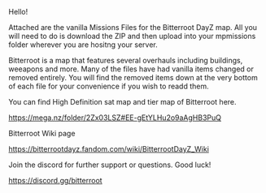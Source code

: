 Hello!

Attached are the vanilla Missions Files for the Bitterroot DayZ map. All you will need to do is download the ZIP and then upload into your mpmissions folder wherever you are hositng your server. 

Bitterroot is a map that features several overhauls including buildings, weeapons and more. Many of the files have had vanilla items changed or removed entirely. You will find the removed items down at the very bottom of each file for your convenience if you wish to readd them. 

You can find High Definition sat map and tier map of Bitterroot here.

https://mega.nz/folder/2Zx03LSZ#EE-gEtYLHu2o9aAgHB3PuQ

Bitterroot Wiki page

https://bitterrootdayz.fandom.com/wiki/BitterrootDayZ_Wiki

Join the discord for further support or questions. Good luck!

https://discord.gg/bitterroot
